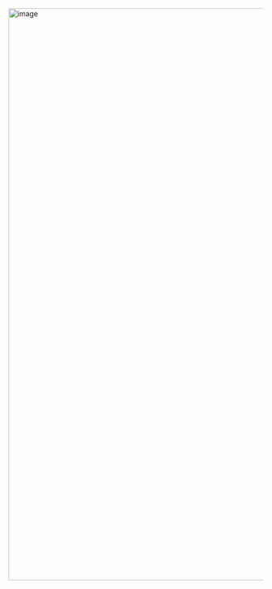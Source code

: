 <img width="1920" height="1128" alt="image" src="https://github.com/user-attachments/assets/3836631c-5b31-4444-aeb9-d12b3afedca3" />
